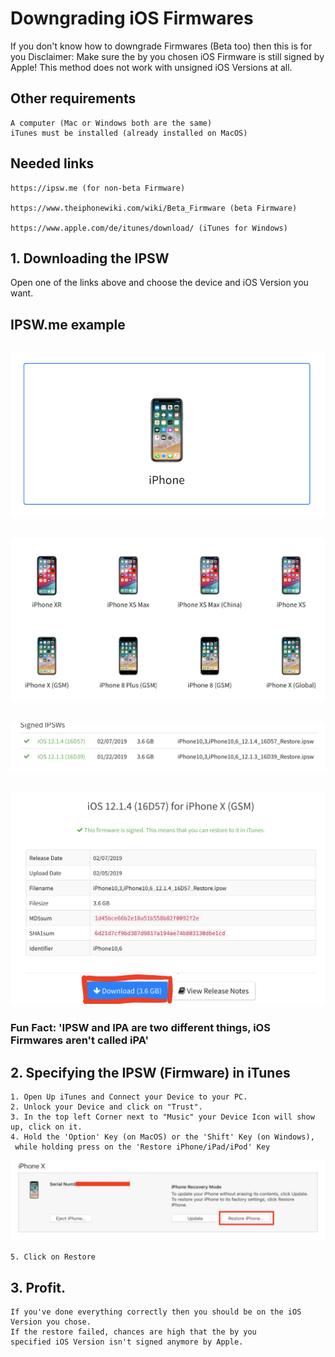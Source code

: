 # Downgrading iOS Firmwares

If you don't know how to downgrade Firmwares (Beta too) then this is for you
Disclaimer: Make sure the by you chosen iOS Firmware is still signed by Apple!
This method does not work with unsigned iOS Versions at all.

## Other requirements
```
A computer (Mac or Windows both are the same)
iTunes must be installed (already installed on MacOS)
```

## Needed links
```
https://ipsw.me (for non-beta Firmware)

https://www.theiphonewiki.com/wiki/Beta_Firmware (beta Firmware)

https://www.apple.com/de/itunes/download/ (iTunes for Windows)
```

## 1. Downloading the IPSW

Open one of the links above and choose the device and iOS Version you want.

IPSW.me example
-------------------------------------------------------------------------------------------
![alt text](Images/1.png)
-------------------------------------------------------------------------------------------
![alt text](https://raw.githubusercontent.com/PwnedC99/Downgrading-iOS/master/Images/2.png)
-------------------------------------------------------------------------------------------
![alt text](https://raw.githubusercontent.com/PwnedC99/Downgrading-iOS/master/Images/3.png)
-------------------------------------------------------------------------------------------
![alt text](https://raw.githubusercontent.com/PwnedC99/Downgrading-iOS/master/Images/4.png)
-------------------------------------------------------------------------------------------

### Fun Fact: 'IPSW and IPA are two different things, iOS Firmwares aren't called iPA'

## 2. Specifying the IPSW (Firmware) in iTunes
```
1. Open Up iTunes and Connect your Device to your PC.
2. Unlock your Device and click on "Trust".
3. In the top left Corner next to "Music" your Device Icon will show up, click on it.
4. Hold the 'Option' Key (on MacOS) or the 'Shift' Key (on Windows),
 while holding press on the 'Restore iPhone/iPad/iPod' Key
```
![alt text](https://raw.githubusercontent.com/PwnedC99/Downgrading-iOS/master/Images/5.png)

```
5. Click on Restore
```
## 3. Profit.
```
If you've done everything correctly then you should be on the iOS Version you chose.
If the restore failed, chances are high that the by you
specified iOS Version isn't signed anymore by Apple.
```
